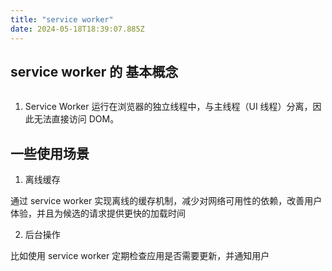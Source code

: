 ```yaml
---
title: "service worker"
date: 2024-05-18T18:39:07.885Z
---
```


## service worker 的 基本概念

<img data-src="/assets/images/sw/service-work-01.png">

1. Service Worker 运行在浏览器的独立线程中，与主线程（UI 线程）分离，因此无法直接访问 DOM。

## 一些使用场景

1. 离线缓存

通过 service worker 实现离线的缓存机制，减少对网络可用性的依赖，改善用户体验，并且为候选的请求提供更快的加载时间

2. 后台操作

比如使用 service worker 定期检查应用是否需要更新，并通知用户
